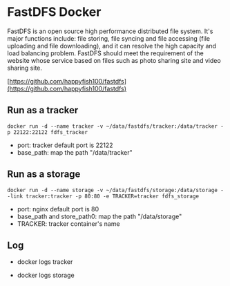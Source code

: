 # FastDFS Docker

FastDFS is an open source high performance distributed file system. It's major functions include: file storing, file syncing and file accessing (file uploading and file downloading), and it can resolve the high capacity and load balancing problem. FastDFS should meet the requirement of the website whose service based on files such as photo sharing site and video sharing site.

[https://github.com/happyfish100/fastdfs](https://github.com/happyfish100/fastdfs)



## Run as a tracker

`docker run -d --name tracker -v ~/data/fastdfs/tracker:/data/tracker -p 22122:22122 fdfs_tracker`

- port: tracker default port is 22122
- base_path: map the path "/data/tracker"



## Run as a storage

`docker run -d --name storage -v ~/data/fastdfs/storage:/data/storage --link tracker:tracker -p 80:80 -e TRACKER=tracker fdfs_storage`

- port: nginx default port is 80
- base_path and store_path0: map the path "/data/storage"
- TRACKER: tracker container's name



## Log

- docker logs tracker


- docker logs storage



